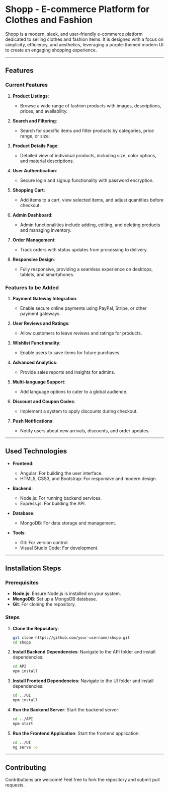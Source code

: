 # Shopp - E-commerce Platform for Clothes and Fashion

Shopp is a modern, sleek, and user-friendly e-commerce platform dedicated to selling clothes and fashion items. It is designed with a focus on simplicity, efficiency, and aesthetics, leveraging a purple-themed modern UI to create an engaging shopping experience.

---

## Features

### Current Features

1. **Product Listings**:

   - Browse a wide range of fashion products with images, descriptions, prices, and availability.

2. **Search and Filtering**:

   - Search for specific items and filter products by categories, price range, or size.

3. **Product Details Page**:

   - Detailed view of individual products, including size, color options, and material descriptions.

4. **User Authentication**:

   - Secure login and signup functionality with password encryption.

5. **Shopping Cart**:

   - Add items to a cart, view selected items, and adjust quantities before checkout.

6. **Admin Dashboard**:

   - Admin functionalities include adding, editing, and deleting products and managing inventory.

7. **Order Management**:

   - Track orders with status updates from processing to delivery.

8. **Responsive Design**:

   - Fully responsive, providing a seamless experience on desktops, tablets, and smartphones.

### Features to be Added

1. **Payment Gateway Integration**:

   - Enable secure online payments using PayPal, Stripe, or other payment gateways.

2. **User Reviews and Ratings**:

   - Allow customers to leave reviews and ratings for products.

3. **Wishlist Functionality**:

   - Enable users to save items for future purchases.

4. **Advanced Analytics**:

   - Provide sales reports and insights for admins.

5. **Multi-language Support**:

   - Add language options to cater to a global audience.

6. **Discount and Coupon Codes**:

   - Implement a system to apply discounts during checkout.

7. **Push Notifications**:

   - Notify users about new arrivals, discounts, and order updates.

---

## Used Technologies

- **Frontend**:
  - Angular: For building the user interface.
  - HTML5, CSS3, and Bootstrap: For responsive and modern design.

- **Backend**:
  - Node.js: For running backend services.
  - Express.js: For building the API.

- **Database**:
  - MongoDB: For data storage and management.

- **Tools**:
  - Git: For version control.
  - Visual Studio Code: For development.

---

## Installation Steps

### Prerequisites

- **Node.js**: Ensure Node.js is installed on your system.
- **MongoDB**: Set up a MongoDB database.
- **Git**: For cloning the repository.

### Steps

1. **Clone the Repository**:

   ```bash
   git clone https://github.com/your-username/shopp.git
   cd shopp
   ```

2. **Install Backend Dependencies**:
   Navigate to the API folder and install dependencies:

   ```bash
   cd API
   npm install
   ```

3. **Install Frontend Dependencies**:
   Navigate to the UI folder and install dependencies:

   ```bash
   cd ../UI
   npm install
   ```

4. **Run the Backend Server**:
   Start the backend server:

   ```bash
   cd ../API
   npm start
   ```

5. **Run the Frontend Application**:
   Start the frontend application:

   ```bash
   cd ../UI
   ng serve -o
   ```

---

## Contributing

Contributions are welcome! Feel free to fork the repository and submit pull requests.
